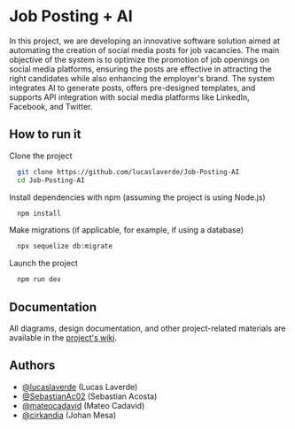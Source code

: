 # Job Posting + AI
In this project, we are developing an innovative software solution aimed at automating the creation of social media posts for job vacancies. The main objective of the system is to optimize the promotion of job openings on social media platforms, ensuring the posts are effective in attracting the right candidates while also enhancing the employer's brand. The system integrates AI to generate posts, offers pre-designed templates, and supports API integration with social media platforms like LinkedIn, Facebook, and Twitter.
## How to run it
Clone the project
```bash
  git clone https://github.com/lucaslaverde/Job-Posting-AI
  cd Job-Posting-AI
```
Install dependencies with npm (assuming the project is using Node.js)
```bash
  npm install
```
Make migrations (if applicable, for example, if using a database)
```bash
  npx sequelize db:migrate
```
Launch the project
```bash
  npm run dev
```
## Documentation
All diagrams, design documentation, and other project-related materials are available in the [project's wiki](https://github.com/lucaslaverde/Job-Posting-AIwiki).
## Authors
- [@lucaslaverde](https://www.github.com/lucaslaverde) (Lucas Laverde)
- [@SebastianAc02](https://www.github.com/SebastianAc02) (Sebastian Acosta)
- [@mateocadavid](https://www.github.com/mateocadavid) (Mateo Cadavid)
- [@cirkandia](https://www.github.com/cirkandia) (Johan Mesa)